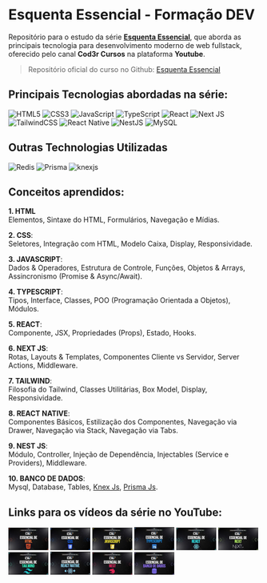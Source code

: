 # Esquenta Essencial - Formação DEV

Repositório para o estudo da série [**Esquenta Essencial**](https://www.youtube.com/playlist?list=PLdPPE0hUkt0raBdbQiTBy1l15AIEL6YCU), que aborda as principais tecnologia para desenvolvimento moderno de web fullstack, oferecido pelo canal **Cod3r Cursos** na plataforma **Youtube**.

> Repositório oficial do curso no Github: [Esquenta Essencial](https://github.com/formacaodev/esquenta-essencial)

## Principais Tecnologias abordadas na série:

![HTML5](https://img.shields.io/badge/HTML5-555?style=flat&logo=html5&logoColor=%E34F26)
![CSS3](https://img.shields.io/badge/CSS3-555?style=flat&logo=css3&logoColor=1572B6)
![JavaScript](https://img.shields.io/badge/Javascript-555?style=flat&logo=javascript&logoColor=F7DF1E)
![TypeScript](https://img.shields.io/badge/Typescript-555?style=flat&logo=typescript&logoColor=3178C6)
![React](https://img.shields.io/badge/React-555?style=flat&logo=react&logoColor=61DAFB)
![Next JS](https://img.shields.io/badge/Next-555?style=flat&logo=next.js&logoColor=white)
![TailwindCSS](https://img.shields.io/badge/Tailwindcss-555?style=flat&logo=tailwind-css&logoColor=06B6D4)
![React Native](https://img.shields.io/badge/React_Native-555?style=flat&logo=react&logoColor=61DAFB)
![NestJS](https://img.shields.io/badge/Nestjs-555?style=flat&logo=nestjs&logoColor=E0234E)
![MySQL](https://img.shields.io/badge/Mysql-555?style=flat&logo=mysql&logoColor=4479A1)

## Outras Technologias Utilizadas

![Redis](https://img.shields.io/badge/Redis-555?style=flat&logo=redis&logoColor=FF4438)
![Prisma](https://img.shields.io/badge/Prisma-555?style=flat&logo=Prisma&logoColor=2D3748)
![knexjs](https://img.shields.io/badge/Knex-555?style=flat&logo=knexdotjs&logoColor=D26B38)

## Conceitos aprendidos:

**1. HTML** <br/>
Elementos, Sintaxe do HTML, Formulários, Navegação e Mídias.

**2. CSS**: <br/>
Seletores, Integração com HTML, Modelo Caixa, Display, Responsividade.

**3. JAVASCRIPT**: <br/>
Dados & Operadores, Estrutura de Controle, Funções, Objetos & Arrays, Assincronismo (Promise & Async/Await).

**4. TYPESCRIPT**: <br/>
Tipos, Interface, Classes, POO (Programação Orientada a Objetos), Módulos.

**5. REACT**: <br/>
Componente, JSX, Propriedades (Props), Estado, Hooks.

**6. NEXT JS**: <br/>
Rotas, Layouts & Templates, Componentes Cliente vs Servidor, Server Actions, Middleware.

**7. TAILWIND**: <br/>
Filosofia do Tailwind, Classes Utilitárias, Box Model, Display, Responsividade.

**8. REACT NATIVE**: <br/>
Componentes Básicos, Estilização dos Componentes, Navegação via Drawer, Navegação via Stack, Navegação via Tabs.

**9. NEST JS**: <br/>
Módulo, Controller, Injeção de Dependência, Injectables (Service e Providers), Middleware.

**10. BANCO DE DADOS**: <br/>
Mysql, Database, Tables, [Knex Js](https://knexjs.org/), [Prisma Js](https://www.prisma.io/).

## Links para os vídeos da série no YouTube:

[![Essencial de HTML](assets/essencial-html.png)](https://www.youtube.com/watch?v=BRd8_yFzQiA)
[![Essencial de CSS](assets/essencial-css.png)](https://www.youtube.com/watch?v=QxWxhjH98R0)
[![Essencial de Javascript](assets/essencial-javascript.png)](https://www.youtube.com/watch?v=oYhNLfh7oto)
[![Essencial de Typescript](assets/essencial-typescript.png)](https://www.youtube.com/watch?v=X2MV17E9nxE)
[![Essencial de React](assets/essencial-react.png)](https://www.youtube.com/watch?v=tYjYfWG8L3o)
[![Essencial de Next](assets/essencial-next.png)](https://www.youtube.com/watch?v=BSrmGMC1-is)
[![Essencial de Tailwind](assets/essencial-tailwind.png)](https://www.youtube.com/watch?v=tMgOTc2xRx0)
[![Essencial de React Native](assets/essencial-react-native.png)](https://www.youtube.com/watch?v=CYdP3HrQiLM)
[![Essencial de NestJS](assets/essencial-nestjs.png)](https://www.youtube.com/watch?v=-5JgJRohSzU)
[![Essencial de SQL](assets/essencial-sql.png)](https://www.youtube.com/watch?v=NbBwRf9PCVM)
